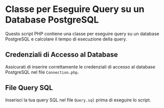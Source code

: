 # Classe per Eseguire Query su un Database PostgreSQL

Questo script PHP contiene una classe per eseguire query su un database PostgreSQL e calcolare il tempo di esecuzione della query.

## Credenziali di Accesso al Database

Assicurati di inserire correttamente le credenziali di accesso al database PostgreSQL nel file `Connection.php`.

## File Query SQL

Inserisci la tua query SQL nel file `Query.sql` prima di eseguire lo script.
